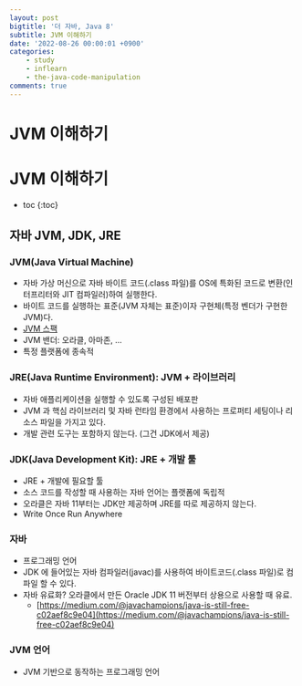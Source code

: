 ```yaml
---
layout: post
bigtitle: '더 자바, Java 8'
subtitle: JVM 이해하기
date: '2022-08-26 00:00:01 +0900'
categories:
    - study
    - inflearn
    - the-java-code-manipulation
comments: true
---
```


# JVM 이해하기

# JVM 이해하기
* toc
{:toc}


## 자바 JVM, JDK, JRE

### JVM(Java Virtual Machine)
+ 자바 가상 머신으로 자바 바이트 코드(.class 파일)를 OS에 특화된 코드로 변환(인터프리터와 JIT 컴파일러)하여 실행한다.
+ 바이트 코드를 실행하는 표준(JVM 자체는 표준)이자 구현체(특정 벤더가 구현한 JVM)다.
+ [JVM 스팩](https://docs.oracle.com/javase/specs/jvms/se11/html/)
+ JVM 밴더: 오라클, 아마존, ...
+ 특정 플랫폼에 종속적

### JRE(Java Runtime Environment): JVM + 라이브러리
+ 자바 애플리케이션을 실행할 수 있도록 구성된 배포판
+ JVM 과 핵심 라이브러리 및 자바 런타임 환경에서 사용하는 프로퍼티 세팅이나 리소스 파일을 가지고 있다.
+ 개발 관련 도구는 포함하지 않는다. (그건 JDK에서 제공)

### JDK(Java Development Kit): JRE + 개발 툴
+ JRE + 개발에 필요할 툴
+ 소스 코드를 작성할 때 사용하는 자바 언어는 플랫폼에 독립적
+ 오라클은 자바 11부터는 JDK만 제공하며 JRE를 따로 제공하지 않는다.
+ Write Once Run Anywhere

### 자바
+ 프로그래밍 언어
+ JDK 에 들어있는 자바 컴파일러(javac)를 사용하여 바이트코드(.class 파일)로 컴파일 할 수 있다.
+ 자바 유료화? 오라클에서 만든 Oracle JDK 11 버전부터 상용으로 사용할 때 유료.
  + [https://medium.com/@javachampions/java-is-still-free-c02aef8c9e04](https://medium.com/@javachampions/java-is-still-free-c02aef8c9e04)

### JVM 언어
+ JVM 기반으로 동작하는 프로그래밍 언어


